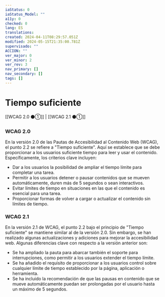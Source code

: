 ```yaml
---
iaStatus: 0
iaStatus_Model: ""
a11y: 0
checked: 0
lang: ES
translations: 
created: 2024-04-11T08:29:57.051Z
modified: 2024-05-15T21:35:00.781Z
supervisado: ""
ACCION: ""
ver_major: 0
ver_minor: 2
ver_rev: 3
nav_primary: []
nav_secondary: []
tags: []
---
```

# Tiempo suficiente

[[WCAG 2.0 ⚫①]] | [[WCAG 2.1 ⚫①]]

### WCAG 2.0
En la versión 2.0 de las Pautas de Accesibilidad al Contenido Web (WCAG), el punto 2.2 se refiere a "Tiempo suficiente". Aquí se establece que se debe proporcionar a los usuarios suficiente tiempo para leer y usar el contenido. Específicamente, los criterios clave incluyen:
- Dar a los usuarios la posibilidad de ampliar el tiempo límite para completar una tarea.
- Permitir a los usuarios detener o pausar contenidos que se mueven automáticamente, duren más de 5 segundos o sean interactivos.
- Evitar límites de tiempo en situaciones en las que el contenido es esencial para una tarea.
- Proporcionar formas de volver a cargar o actualizar el contenido sin límites de tiempo.

### WCAG 2.1
En la versión 2.1 de WCAG, el punto 2.2 bajo el principio de "Tiempo suficiente" se mantiene similar al de la versión 2.0. Sin embargo, se han realizado algunas actualizaciones y adiciones para mejorar la accesibilidad web. Algunas diferencias clave con respecto a la versión anterior son:
- Se ha ampliado la pauta para abarcar también el soporte para interrupciones, como permitir a los usuarios extender el tiempo límite.
- Se ha añadido el requisito de proporcionar a los usuarios control sobre cualquier límite de tiempo establecido por la página, aplicación o herramienta.
- Se ha incluido la recomendación de que las pausas en contenido que se mueve automáticamente puedan ser prolongadas por el usuario hasta un máximo de 5 segundos.
